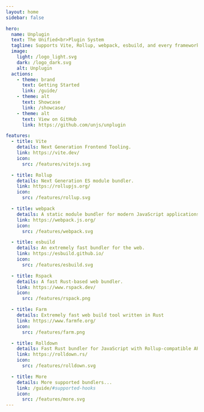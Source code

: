 ```yaml
---
layout: home
sidebar: false

hero:
  name: Unplugin
  text: The Unified<br>Plugin System
  tagline: Supports Vite, Rollup, webpack, esbuild, and every framework built on top of them.
  image:
    light: /logo_light.svg
    dark: /logo_dark.svg
    alt: Unplugin
  actions:
    - theme: brand
      text: Getting Started
      link: /guide/
    - theme: alt
      text: Showcase
      link: /showcase/
    - theme: alt
      text: View on GitHub
      link: https://github.com/unjs/unplugin

features:
  - title: Vite
    details: Next Generation Frontend Tooling.
    link: https://vite.dev/
    icon:
      src: /features/vitejs.svg

  - title: Rollup
    details: Next Generation ES module bundler.
    link: https://rollupjs.org/
    icon:
      src: /features/rollup.svg

  - title: webpack
    details: A static module bundler for modern JavaScript applications.
    link: https://webpack.js.org/
    icon:
      src: /features/webpack.svg

  - title: esbuild
    details: An extremely fast bundler for the web.
    link: https://esbuild.github.io/
    icon:
      src: /features/esbuild.svg

  - title: Rspack
    details: A fast Rust-based web bundler.
    link: https://www.rspack.dev/
    icon:
      src: /features/rspack.png

  - title: Farm
    details: Extremely fast web build tool written in Rust
    link: https://www.farmfe.org/
    icon:
      src: /features/farm.png

  - title: Rolldown
    details: Fast Rust bundler for JavaScript with Rollup-compatible API
    link: https://rolldown.rs/
    icon:
      src: /features/rolldown.svg

  - title: More
    details: More supported bundlers...
    link: /guide/#supported-hooks
    icon:
      src: /features/more.svg
---
```

